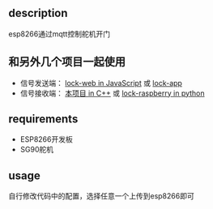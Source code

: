 ## description
esp8266通过mqtt控制舵机开门

## 和另外几个项目一起使用
- 信号发送端： [lock-web in JavaScript](https://github.com/faf4r/lock-web) 或 [lock-app](https://github.com/faf4r/lock-app)
- 信号接收端： [本项目 in C++](https://github.com/faf4r/lock-esp) 或 [lock-raspberry in python](https://github.com/faf4r/lock)

## requirements
- ESP8266开发板
- SG90舵机

## usage
自行修改代码中的配置，选择任意一个上传到esp8266即可
